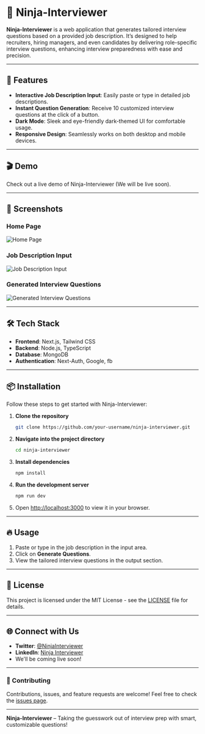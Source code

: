 

# 🥷 Ninja-Interviewer

**Ninja-Interviewer** is a web application that generates tailored interview questions based on a provided job description. It’s designed to help recruiters, hiring managers, and even candidates by delivering role-specific interview questions, enhancing interview preparedness with ease and precision.

---

## 🚀 Features

- **Interactive Job Description Input**: Easily paste or type in detailed job descriptions.
- **Instant Question Generation**: Receive 10 customized interview questions at the click of a button.
- **Dark Mode**: Sleek and eye-friendly dark-themed UI for comfortable usage.
- **Responsive Design**: Seamlessly works on both desktop and mobile devices.
  
---

## 🎬 Demo

Check out a live demo of Ninja-Interviewer (We will be live soon).

---

## 📸 Screenshots

### Home Page
![Home Page](./screenshots/home.png)

### Job Description Input
![Job Description Input](./screenshots/input.png)

### Generated Interview Questions
![Generated Interview Questions](./screenshots/output.png)

---

## 🛠️ Tech Stack

- **Frontend**: Next.js, Tailwind CSS
- **Backend**: Node.js, TypeScript
- **Database**: MongoDB 
- **Authentication**: Next-Auth, Google, fb

---

## 📦 Installation

Follow these steps to get started with Ninja-Interviewer:

1. **Clone the repository**
   ```bash
   git clone https://github.com/your-username/ninja-interviewer.git
   ```

2. **Navigate into the project directory**
   ```bash
   cd ninja-interviewer
   ```

3. **Install dependencies**
   ```bash
   npm install
   ```

4. **Run the development server**
   ```bash
   npm run dev
   ```

5. Open [http://localhost:3000](http://localhost:3000) to view it in your browser.

---

## 🔥 Usage

1. Paste or type in the job description in the input area.
2. Click on **Generate Questions**.
3. View the tailored interview questions in the output section.

---

## 📄 License

This project is licensed under the MIT License - see the [LICENSE](LICENSE) file for details.

---

## 🌐 Connect with Us

- **Twitter**: [@NinjaInterviewer](https://twitter.com/ninjainterviewer)
- **LinkedIn**: [Ninja Interviewer](https://linkedin.com/in/ninjainterviewer)
- We'll be coming live soon!
---

### 🙌 Contributing

Contributions, issues, and feature requests are welcome! Feel free to check the [issues page](https://github.com/your-username/ninja-interviewer/issues).

---

**Ninja-Interviewer** – Taking the guesswork out of interview prep with smart, customizable questions!

